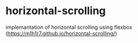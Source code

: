 # horizontal-scrolling
implemantation of horizontal scrolling using flexbox (https://m1h1r7.github.io/horizontal-scrolling/)
